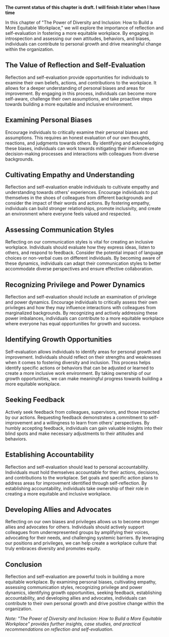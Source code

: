 **The current status of this chapter is draft. I will finish it later when I have time**

In this chapter of "The Power of Diversity and Inclusion: How to Build a More Equitable Workplace," we will explore the importance of reflection and self-evaluation in fostering a more equitable workplace. By engaging in introspection and assessing our own attitudes, behaviors, and biases, individuals can contribute to personal growth and drive meaningful change within the organization.

The Value of Reflection and Self-Evaluation
-------------------------------------------

Reflection and self-evaluation provide opportunities for individuals to examine their own beliefs, actions, and contributions to the workplace. It allows for a deeper understanding of personal biases and areas for improvement. By engaging in this process, individuals can become more self-aware, challenge their own assumptions, and take proactive steps towards building a more equitable and inclusive environment.

Examining Personal Biases
-------------------------

Encourage individuals to critically examine their personal biases and assumptions. This requires an honest evaluation of our own thoughts, reactions, and judgments towards others. By identifying and acknowledging these biases, individuals can work towards mitigating their influence on decision-making processes and interactions with colleagues from diverse backgrounds.

Cultivating Empathy and Understanding
-------------------------------------

Reflection and self-evaluation enable individuals to cultivate empathy and understanding towards others' experiences. Encourage individuals to put themselves in the shoes of colleagues from different backgrounds and consider the impact of their words and actions. By fostering empathy, individuals can build stronger relationships, promote inclusivity, and create an environment where everyone feels valued and respected.

Assessing Communication Styles
------------------------------

Reflecting on our communication styles is vital for creating an inclusive workplace. Individuals should evaluate how they express ideas, listen to others, and respond to feedback. Consider the potential impact of language choices or non-verbal cues on different individuals. By becoming aware of these dynamics, individuals can adapt their communication styles to better accommodate diverse perspectives and ensure effective collaboration.

Recognizing Privilege and Power Dynamics
----------------------------------------

Reflection and self-evaluation should include an examination of privilege and power dynamics. Encourage individuals to critically assess their own privileges and how they may influence interactions with colleagues from marginalized backgrounds. By recognizing and actively addressing these power imbalances, individuals can contribute to a more equitable workplace where everyone has equal opportunities for growth and success.

Identifying Growth Opportunities
--------------------------------

Self-evaluation allows individuals to identify areas for personal growth and improvement. Individuals should reflect on their strengths and weaknesses when it comes to fostering diversity and inclusion. This process helps identify specific actions or behaviors that can be adjusted or learned to create a more inclusive work environment. By taking ownership of our growth opportunities, we can make meaningful progress towards building a more equitable workplace.

Seeking Feedback
----------------

Actively seek feedback from colleagues, supervisors, and those impacted by our actions. Requesting feedback demonstrates a commitment to self-improvement and a willingness to learn from others' perspectives. By humbly accepting feedback, individuals can gain valuable insights into their blind spots and make necessary adjustments to their attitudes and behaviors.

Establishing Accountability
---------------------------

Reflection and self-evaluation should lead to personal accountability. Individuals must hold themselves accountable for their actions, decisions, and contributions to the workplace. Set goals and specific action plans to address areas for improvement identified through self-reflection. By establishing accountability, individuals take ownership of their role in creating a more equitable and inclusive workplace.

Developing Allies and Advocates
-------------------------------

Reflecting on our own biases and privileges allows us to become stronger allies and advocates for others. Individuals should actively support colleagues from underrepresented groups by amplifying their voices, advocating for their needs, and challenging systemic barriers. By leveraging our positions and privileges, we can help create a workplace culture that truly embraces diversity and promotes equity.

Conclusion
----------

Reflection and self-evaluation are powerful tools in building a more equitable workplace. By examining personal biases, cultivating empathy, assessing communication styles, recognizing privilege and power dynamics, identifying growth opportunities, seeking feedback, establishing accountability, and developing allies and advocates, individuals can contribute to their own personal growth and drive positive change within the organization.

*Note: "The Power of Diversity and Inclusion: How to Build a More Equitable Workplace" provides further insights, case studies, and practical recommendations on reflection and self-evaluation.*

